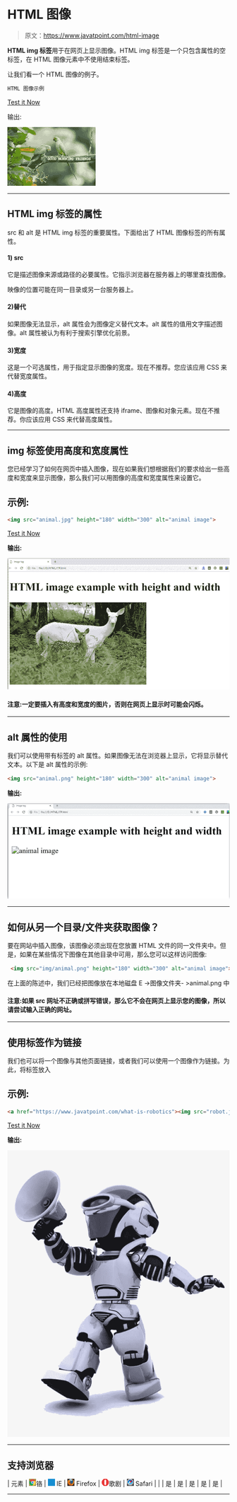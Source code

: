 # HTML 图像

> 原文：<https://www.javatpoint.com/html-image>

**HTML img 标签**用于在网页上显示图像。HTML img 标签是一个只包含属性的空标签，在 HTML 图像元素中不使用结束标签。

让我们看一个 HTML 图像的例子。

```html
HTML 图像示例

```

[Test it Now](https://www.javatpoint.com/oprweb/test.jsp?filename=htmlimage1)

输出:

![Good Morning Friends](img/fb9c36109da32ea8791e10d374259e23.png)

* * *

## HTML img 标签的属性

src 和 alt 是 HTML img 标签的重要属性。下面给出了 HTML 图像标签的所有属性。

#### 1) src

它是描述图像来源或路径的必要属性。它指示浏览器在服务器上的哪里查找图像。

映像的位置可能在同一目录或另一台服务器上。

#### 2)替代

如果图像无法显示，alt 属性会为图像定义替代文本。alt 属性的值用文字描述图像。alt 属性被认为有利于搜索引擎优化前景。

#### 3)宽度

这是一个可选属性，用于指定显示图像的宽度。现在不推荐。您应该应用 CSS 来代替宽度属性。

#### 4)高度

它是图像的高度。HTML 高度属性还支持 iframe、图像和对象元素。现在不推荐。你应该应用 CSS 来代替高度属性。

* * *

## img 标签使用高度和宽度属性

您已经学习了如何在网页中插入图像，现在如果我们想根据我们的要求给出一些高度和宽度来显示图像，那么我们可以用图像的高度和宽度属性来设置它。

## 示例:

```html
<img src="animal.jpg" height="180" width="300" alt="animal image">

```

[Test it Now](https://www.javatpoint.com/oprweb/test.jsp?filename=htmlimage2)

**输出:**

![HTML Image](img/e67f13c0fa56fb43d5714ff71be58f52.png)

#### 注意:一定要插入有高度和宽度的图片，否则在网页上显示时可能会闪烁。

* * *

## alt 属性的使用

我们可以使用带有标签的 alt 属性。如果图像无法在浏览器上显示，它将显示替代文本。以下是 alt 属性的示例:

```html
<img src="animal.png" height="180" width="300" alt="animal image">	

```

**输出:**

![HTML Image](img/6e9ba6d5daee33edae64c1d0d3c8a44f.png)

* * *

## 如何从另一个目录/文件夹获取图像？

要在网站中插入图像，该图像必须出现在您放置 HTML 文件的同一文件夹中。但是，如果在某些情况下图像在其他目录中可用，那么您可以这样访问图像:

```html
 <img src="img/animal.png" height="180" width="300" alt="animal image">

```

在上面的陈述中，我们已经把图像放在本地磁盘 E ->图像文件夹- >animal.png 中

#### 注意:如果 src 网址不正确或拼写错误，那么它不会在网页上显示您的图像，所以请尝试输入正确的网址。

* * *

## 使用标签作为链接

我们也可以将一个图像与其他页面链接，或者我们可以使用一个图像作为链接。为此，将标签放入

## 示例:

```html
<a href="https://www.javatpoint.com/what-is-robotics"><img src="robot.jpg" height="100" width="100"></a>

```

[Test it Now](https://www.javatpoint.com/oprweb/test.jsp?filename=htmlimage3)

**输出:**

![HTML Image](img/41327d8bac34386190d154b224ee5786.png)

* * *

## 支持浏览器

| 元素 | ![chrome browser](img/4fbdc93dc2016c5049ed108e7318df19.png)铬 | ![ie browser](img/83dd23df1fe8373fd5bf054b2c1dd88b.png) IE | ![firefox browser](img/4f001fff393888a8a807ed29b28145d1.png) Firefox | ![opera browser](img/6cad4a592cc69a052056a0577b4aac65.png)歌剧 | ![safari browser](img/a0f6a9711a92203c5dc5c127fe9c9fca.png) Safari |
|  | 是 | 是 | 是 | 是 | 是 |

* * *